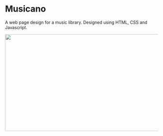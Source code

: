 # Musicano

A web page design for a music library.
Designed using HTML, CSS and Javascript.

<img src="https://github.com/RDKonqueror/Musicano/blob/master/screenshot/desktop_version.png" width="946px" height="320px" />

